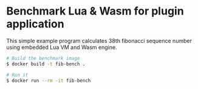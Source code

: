 # Benchmark Lua & Wasm for plugin application

This simple example program calculates 38th fibonacci sequence number using embedded Lua VM
and Wasm engine.

```bash
# Build the benchmark image
$ docker build -t fib-bench .

# Run it
$ docker run --rm -it fib-bench
```
